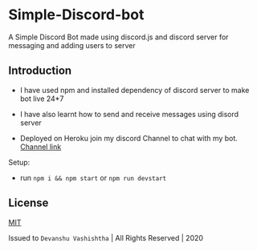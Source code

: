 # Simple-Discord-bot

A Simple Discord Bot made using discord.js and discord server for messaging and adding users to server 

## Introduction
- I have used npm and installed dependency of discord server to make bot live 24*7

- I have also learnt how to send and receive messages using disord server

- Deployed on Heroku join my discord Channel to chat with my bot. [Channel link](https://discord.gg/GEgmh796)

Setup:
- run ```npm i && npm start``` or ```npm run devstart```

## License 

[MIT](https://github.com/web-codegrammer/Simple-Discord-bot/blob/main/LICENSE)

Issued to ```Devanshu Vashishtha``` | All Rights Reserved | 2020
